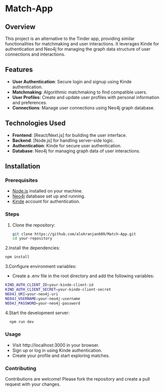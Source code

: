 # Match-App

## Overview

This project is an alternative to the Tinder app, providing similar functionalities for matchmaking and user interactions. It leverages Kinde for authentication and Neo4j for managing the graph data structure of user connections and interactions.

## Features

- **User Authentication**: Secure login and signup using Kinde authentication.
- **Matchmaking**: Algorithmic matchmaking to find compatible users.
- **User Profiles**: Create and update user profiles with personal information and preferences.
- **Connections**: Manage user connections using Neo4j graph database.

## Technologies Used

- **Frontend**: [React/Next.js] for building the user interface.
- **Backend**: [Node.js] for handling server-side logic.
- **Authentication**: Kinde for secure user authentication.
- **Database**: Neo4j for managing graph data of user interactions.

## Installation

### Prerequisites

- [Node.js](https://nodejs.org/) installed on your machine.
- [Neo4j](https://neo4j.com/) database set up and running.
- [Kinde](https://kinde.com/) account for authentication.

### Steps

1. Clone the repository:

   ```bash
   git clone https://github.com/alokranjan609/Match-App.git
   cd your-repository
   ```
2.Install the dependencies:   

  ```bash
  npm install
  ```

3.Configure environment variables:
- Create a .env file in the root directory and add the following variables:
```bash
KIND_AUTH_CLIENT_ID=your-kinde-client-id
KIND_AUTH_CLIENT_SECRET=your-kinde-client-secret
NEO4J_URI=your-neo4j-uri
NEO4J_USERNAME=your-neo4j-username
NEO4J_PASSWORD=your-neo4j-password
```

4.Start the development server:
```bash
  npm run dev
```

### Usage
- Visit http://localhost:3000 in your browser.
- Sign up or log in using Kinde authentication.
- Create your profile and start exploring matches.
  
### Contributing
Contributions are welcome! Please fork the repository and create a pull request with your changes.
